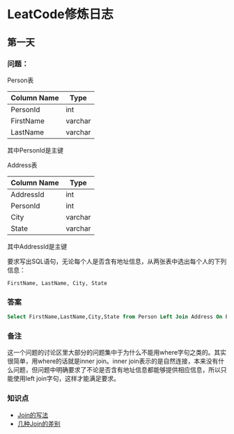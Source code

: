 # LeatCode修炼日志

## 第一天

### 问题：

Person表

| Column Name | Type |
|-------------|-----------|
| PersonId    | int     |
| FirstName   | varchar |
| LastName    | varchar |

其中PersonId是主键

Address表

| Column Name | Type    |
|-|-|
| AddressId   | int     |
| PersonId    | int     |
| City        | varchar |
| State       | varchar |

其中AddressId是主键

要求写出SQL语句，无论每个人是否含有地址信息，从两张表中选出每个人的下列信息：
```
FirstName, LastName, City, State
```
### 答案
```SQL
Select FirstName,LastName,City,State from Person Left Join Address On Person.PersonId = Address.PersonId
```
### 备注

这一个问题的讨论区里大部分的问题集中于为什么不能用where字句之类的。其实很简单，用where的话就是inner join。inner join表示的是自然连接，本来没有什么问题，但问题中明确要求了不论是否含有地址信息都能够提供相应信息，所以只能使用left join字句，这样才能满足要求。

### 知识点

- [Join的写法](url "http://blog.sina.com.cn/s/blog_73dac6b50101hdql.html")
- [几种Join的差别](url "http://blog.csdn.net/steryzone/article/details/4997060")

